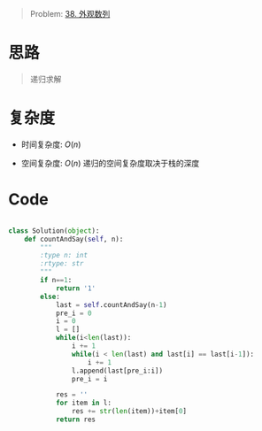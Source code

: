 > Problem: [38. 外观数列](https://leetcode.cn/problems/count-and-say/description/)

# 思路

> 递归求解

# 复杂度

- 时间复杂度: $O(n)$

- 空间复杂度: $O(n)$
  递归的空间复杂度取决于栈的深度

# Code

```Python []

class Solution(object):
    def countAndSay(self, n):
        """
        :type n: int
        :rtype: str
        """
        if n==1:
            return '1'
        else:
            last = self.countAndSay(n-1)
            pre_i = 0
            i = 0
            l = []
            while(i<len(last)):
                i += 1
                while(i < len(last) and last[i] == last[i-1]):
                    i += 1
                l.append(last[pre_i:i])
                pre_i = i

            res = ''
            for item in l:
                res += str(len(item))+item[0]
            return res
```
